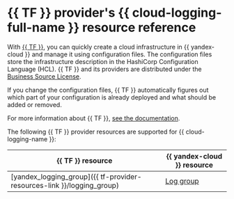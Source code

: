 # {{ TF }} provider's {{ cloud-logging-full-name }} resource reference

With [{{ TF }}](https://www.terraform.io/), you can quickly create a cloud infrastructure in {{ yandex-cloud }} and manage it using configuration files. The configuration files store the infrastructure description in the HashiCorp Configuration Language (HCL). {{ TF }} and its providers are distributed under the [Business Source License](https://github.com/hashicorp/terraform/blob/main/LICENSE).

If you change the configuration files, {{ TF }} automatically figures out which part of your configuration is already deployed and what should be added or removed.

For more information about {{ TF }}, [see the documentation](../tutorials/infrastructure-management/terraform-quickstart.md#install-terraform).

The following {{ TF }} provider resources are supported for {{ cloud-logging-name }}:

| **{{ TF }} resource** | **{{ yandex-cloud }} resource** |
| --- | --- |
| [yandex_logging_group]({{ tf-provider-resources-link }}/logging_group) | [Log group](./concepts/log-group.md) |
